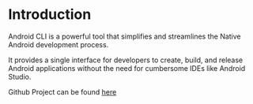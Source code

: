 # Introduction

Android CLI is a powerful tool that simplifies and streamlines the Native Android development process. 

It provides a single interface for developers to create, build, and release Android applications without the need for cumbersome IDEs like Android Studio.

Github Project can be found [here](https://github.com/SyedAhkam/android-cli)